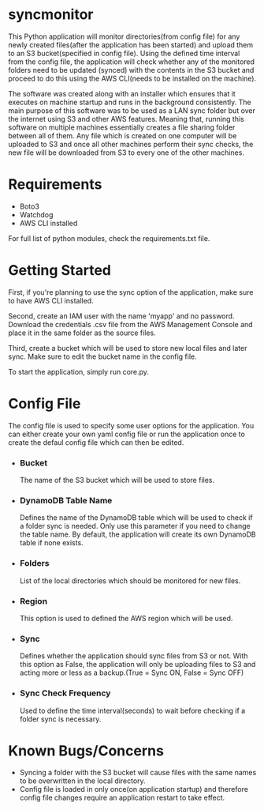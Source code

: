 # syncmonitor
This Python application will monitor directories(from config file) for any newly created files(after the application has been started) and upload them to an S3 bucket(specified in config file). Using the defined time interval from the config file, the application will check whether any of the monitored folders need to be updated (synced) with the contents in the S3 bucket and proceed to do this using the AWS CLI(needs to be installed on the machine).

The software was created along with an installer which ensures that it executes on machine startup and runs in the background consistently. The main purpose of this software was to be used as a LAN sync folder but over the internet using S3 and other AWS features. Meaning that, running this software on multiple machines essentially creates a file sharing folder between all of them. Any file which is created on one computer will be uploaded to S3 and once all other machines perform their sync checks, the new file will be downloaded from S3 to every one of the other machines. 

# Requirements
- Boto3
- Watchdog
- AWS CLI installed

For full list of python modules, check the requirements.txt file.

# Getting Started

First, if you're planning to use the sync option of the application, make sure to have AWS CLI installed.

Second, create an IAM user with the name 'myapp' and no password. Download the credentials .csv file from the AWS Management Console and place it in the same folder as the source files.

Third, create a bucket which will be used to store new local files and later sync. Make sure to edit the bucket name in the config file.

To start the application, simply run core.py.

# Config File

The config file is used to specify some user options for the application. You can either create your own yaml config file or run the application once to create the defaul config file which can then be edited.

- ### Bucket
  The name of the S3 bucket which will be used to store files.

- ### DynamoDB Table Name
  Defines the name of the DynamoDB table which will be used to check if a folder sync is needed. Only use this parameter if you need to   change the table name. By default, the application will create its own DynamoDB table if none exists.

- ### Folders
  List of the local directories which should be monitored for new files.
  
- ### Region
  This option is used to defined the AWS region which will be used.
  
- ### Sync
  Defines whether the application should sync files from S3 or not. With this option as False, the application will only be uploading     files to S3 and acting more or less as a backup.(True = Sync ON, False = Sync OFF)
  
- ### Sync Check Frequency
  Used to define the time interval(seconds) to wait before checking if a folder sync is necessary. 

# Known Bugs/Concerns

- Syncing a folder with the S3 bucket will cause files with the same names to be overwritten in the local directory.
- Config file is loaded in only once(on application startup) and therefore config file changes require an application restart to take effect.
